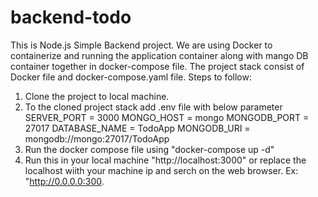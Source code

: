 # backend-todo

This is Node.js Simple Backend project. We are using Docker to containerize and running the application container along with mango DB container together in docker-compose file.
The project stack consist of Docker file and docker-compose.yaml file. 
Steps to follow:
1. Clone the project to local machine.
2. To the cloned project stack add .env file with below parameter 
SERVER_PORT = 3000
MONGO_HOST = mongo
MONGODB_PORT = 27017
DATABASE_NAME = TodoApp
MONGODB_URI = mongodb://mongo:27017/TodoApp
3. Run the docker compose file using "docker-compose up -d"
4. Run this in your local machine "http://localhost:3000" or replace the localhost wiith your machine ip and serch on the web browser. Ex: "http://0.0.0.0:300.
